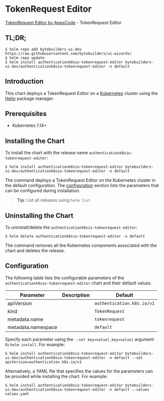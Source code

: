 # TokenRequest Editor

[TokenRequest Editor by AppsCode](https://byte.builders) - TokenRequest Editor

## TL;DR;

```console
$ helm repo add bytebuilders-ui-dev https://raw.githubusercontent.com/bytebuilders/ui-wizards/
$ helm repo update
$ helm install authenticationk8sio-tokenrequest-editor bytebuilders-ui-dev/authenticationk8sio-tokenrequest-editor -n default
```

## Introduction

This chart deploys a TokenRequest Editor on a [Kubernetes](http://kubernetes.io) cluster using the [Helm](https://helm.sh) package manager.

## Prerequisites

- Kubernetes 1.14+

## Installing the Chart

To install the chart with the release name `authenticationk8sio-tokenrequest-editor`:

```console
$ helm install authenticationk8sio-tokenrequest-editor bytebuilders-ui-dev/authenticationk8sio-tokenrequest-editor -n default
```

The command deploys a TokenRequest Editor on the Kubernetes cluster in the default configuration. The [configuration](#configuration) section lists the parameters that can be configured during installation.

> **Tip**: List all releases using `helm list`

## Uninstalling the Chart

To uninstall/delete the `authenticationk8sio-tokenrequest-editor`:

```console
$ helm delete authenticationk8sio-tokenrequest-editor -n default
```

The command removes all the Kubernetes components associated with the chart and deletes the release.

## Configuration

The following table lists the configurable parameters of the `authenticationk8sio-tokenrequest-editor` chart and their default values.

|     Parameter      | Description |          Default           |
|--------------------|-------------|----------------------------|
| apiVersion         |             | `authentication.k8s.io/v1` |
| kind               |             | `TokenRequest`             |
| metadata.name      |             | `tokenrequest`             |
| metadata.namespace |             | `default`                  |


Specify each parameter using the `--set key=value[,key=value]` argument to `helm install`. For example:

```console
$ helm install authenticationk8sio-tokenrequest-editor bytebuilders-ui-dev/authenticationk8sio-tokenrequest-editor -n default --set apiVersion=authentication.k8s.io/v1
```

Alternatively, a YAML file that specifies the values for the parameters can be provided while
installing the chart. For example:

```console
$ helm install authenticationk8sio-tokenrequest-editor bytebuilders-ui-dev/authenticationk8sio-tokenrequest-editor -n default --values values.yaml
```
